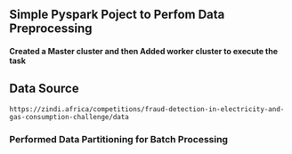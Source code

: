 ## Simple Pyspark Poject to Perfom Data Preprocessing

#### Created a Master cluster and then Added worker cluster to execute the task

## Data Source
```https://zindi.africa/competitions/fraud-detection-in-electricity-and-gas-consumption-challenge/data```

### Performed Data Partitioning for Batch Processing

